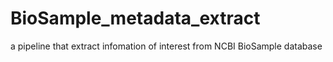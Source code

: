 # BioSample_metadata_extract
a pipeline that extract infomation of interest from NCBI BioSample database
